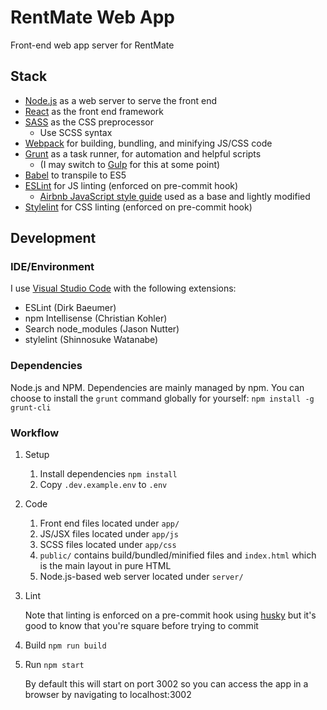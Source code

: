# RentMate Web App

Front-end web app server for RentMate

## Stack

* [Node.js](https://nodejs.org) as a web server to serve the front end
* [React](https://facebook.github.io/react/) as the front end framework
* [SASS](http://sass-lang.com/) as the CSS preprocessor
   * Use SCSS syntax
* [Webpack](https://webpack.github.io/) for building, bundling, and minifying JS/CSS code
* [Grunt](https://gruntjs.com/) as a task runner, for automation and helpful scripts
    * (I may switch to [Gulp](http://gulpjs.com/) for this at some point)
* [Babel](https://babeljs.io/) to transpile to ES5
* [ESLint](http://eslint.org/) for JS linting (enforced on pre-commit hook)
    * [Airbnb JavaScript style guide](https://github.com/airbnb/javascript) used as a base and lightly modified
* [Stylelint](https://stylelint.io/) for CSS linting (enforced on pre-commit hook)

## Development

### IDE/Environment

I use [Visual Studio Code](https://code.visualstudio.com/) with the following extensions:

* ESLint (Dirk Baeumer)
* npm Intellisense (Christian Kohler)
* Search node_modules (Jason Nutter)
* stylelint (Shinnosuke Watanabe)

### Dependencies

Node.js and NPM.
Dependencies are mainly managed by npm.
You can choose to install the `grunt` command globally for yourself:
```npm install -g grunt-cli```

### Workflow

1. Setup
    1. Install dependencies
    ```npm install```
    2. Copy `.dev.example.env` to `.env`

2. Code
    1. Front end files located under `app/`
    2. JS/JSX files located under `app/js`
    3. SCSS files located under `app/css`
    4. `public/` contains build/bundled/minified files and `index.html` which is the main layout in pure HTML
    5. Node.js-based web server located under `server/`

3. Lint

   Note that linting is enforced on a pre-commit hook using [husky](https://github.com/typicode/husky) but it's good to know that you're square before trying to commit

4. Build
```npm run build```

5. Run
```npm start```

   By default this will start on port 3002 so you can access the app in a browser by navigating to localhost:3002
